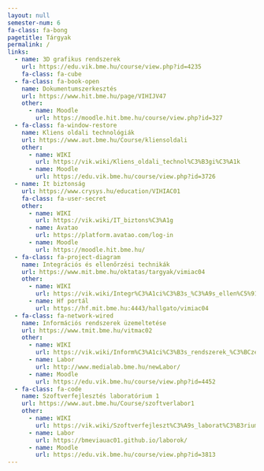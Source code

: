```yaml
---
layout: null
semester-num: 6
fa-class: fa-bong
pagetitle: Tárgyak
permalink: /
links:
  - name: 3D grafikus rendszerek
    url: https://edu.vik.bme.hu/course/view.php?id=4235
    fa-class: fa-cube
  - fa-class: fa-book-open
    name: Dokumentumszerkesztés
    url: https://www.hit.bme.hu/page/VIHIJV47
    other:
      - name: Moodle
        url: https://moodle.hit.bme.hu/course/view.php?id=327
  - fa-class: fa-window-restore
    name: Kliens oldali technológiák
    url: https://www.aut.bme.hu/Course/kliensoldali
    other:
      - name: WIKI
        url: https://vik.wiki/Kliens_oldali_technol%C3%B3gi%C3%A1k
      - name: Moodle
        url: https://edu.vik.bme.hu/course/view.php?id=3726
  - name: It biztonság
    url: https://www.crysys.hu/education/VIHIAC01
    fa-class: fa-user-secret
    other:
      - name: WIKI
        url: https://vik.wiki/IT_biztons%C3%A1g
      - name: Avatao
        url: https://platform.avatao.com/log-in
      - name: Moodle
        url: https://moodle.hit.bme.hu/
  - fa-class: fa-project-diagram
    name: Integrációs és ellenőrzési technikák
    url: https://www.mit.bme.hu/oktatas/targyak/vimiac04
    other:
      - name: WIKI
        url: https://vik.wiki/Integr%C3%A1ci%C3%B3s_%C3%A9s_ellen%C5%91rz%C3%A9si_technik%C3%A1k
      - name: Hf portál
        url: https://hf.mit.bme.hu:4443/hallgato/vimiac04
  - fa-class: fa-network-wired
    name: Információs rendszerek üzemeltetése
    url: https://www.tmit.bme.hu/vitmac02
    other:
      - name: WIKI
        url: https://vik.wiki/Inform%C3%A1ci%C3%B3s_rendszerek_%C3%BCzemeltet%C3%A9se
      - name: Labor
        url: http://www.medialab.bme.hu/newLabor/
      - name: Moodle
        url: https://edu.vik.bme.hu/course/view.php?id=4452
  - fa-class: fa-code
    name: Szoftverfejlesztés laboratórium 1
    url: https://www.aut.bme.hu/Course/szoftverlabor1
    other:
      - name: WIKI
        url: https://vik.wiki/Szoftverfejleszt%C3%A9s_laborat%C3%B3rium_1
      - name: Labor
        url: https://bmeviauac01.github.io/laborok/
      - name: Moodle
        url: https://edu.vik.bme.hu/course/view.php?id=3813
---
```

